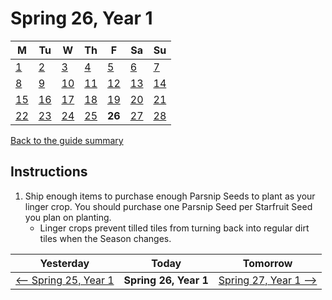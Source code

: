 # Spring 26, Year 1

| M                          | Tu                        | W                         | Th                        | F                         | Sa                        | Su                        |
| -------------------------- | ------------------------- | ------------------------- | ------------------------- |-------------------------- | ------------------------- | ------------------------- |
| [1](year-1-spring-1.md)    | [2](year-1-spring-2.md)   | [3](year-1-spring-3.md)   | [4](year-1-spring-4.md)   | [5](year-1-spring-5.md)   | [6](year-1-spring-6.md)   | [7](year-1-spring-7.md)   |
| [8](year-1-spring-8.md)    | [9](year-1-spring-9.md)   | [10](year-1-spring-10.md) | [11](year-1-spring-11.md) | [12](year-1-spring-12.md) | [13](year-1-spring-13.md) | [14](year-1-spring-14.md) |
| [15](year-1-spring-15.md)  | [16](year-1-spring-16.md) | [17](year-1-spring-17.md) | [18](year-1-spring-18.md) | [19](year-1-spring-19.md) | [20](year-1-spring-20.md) | [21](year-1-spring-21.md) |
| [22](year-1-spring-22.md)  | [23](year-1-spring-23.md) | [24](year-1-spring-24.md) | [25](year-1-spring-25.md) | **26**                    | [27](year-1-spring-27.md) | [28](year-1-spring-28.md) |

[Back to the guide summary](readme.md)

## Instructions

1. Ship enough items to purchase enough Parsnip Seeds to plant as your linger crop. You should purchase one Parsnip Seed per Starfruit Seed you plan on planting.
   - Linger crops prevent tilled tiles from turning back into regular dirt tiles when the Season changes.

| Yesterday                                   | Today                 | Tomorrow                                    |
| ------------------------------------------- | --------------------- | ------------------------------------------- |
| [⟵ Spring 25, Year 1](year-1-spring-25.md) | **Spring 26, Year 1** | [Spring 27, Year 1 ⟶](year-1-spring-27.md) |
